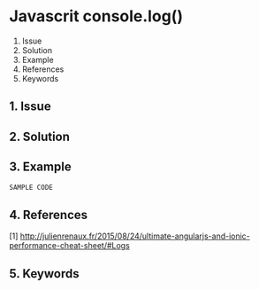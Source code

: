 # Javascrit console.log()
1. Issue
2. Solution
3. Example
4. References
5. Keywords


## 1. Issue


## 2. Solution

## 3. Example

```javascript
SAMPLE CODE
```

## 4. References

[1] http://julienrenaux.fr/2015/08/24/ultimate-angularjs-and-ionic-performance-cheat-sheet/#Logs


## 5. Keywords





